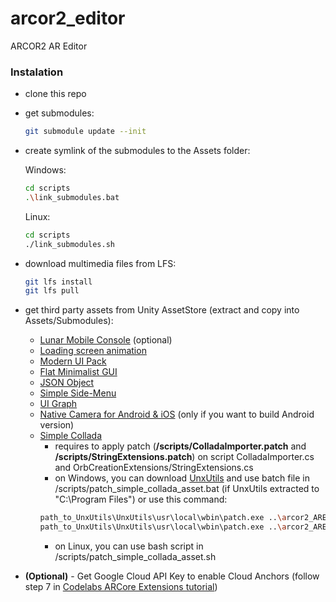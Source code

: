 # arcor2_editor
ARCOR2 AR Editor


### Instalation
 - clone this repo
 - get submodules:
   ```bash
   git submodule update --init
   ```
 - create symlink of the submodules to the Assets folder:
 
   Windows:
   ```bash
   cd scripts
   .\link_submodules.bat
   ```
   
   Linux:
   ```bash
   cd scripts
   ./link_submodules.sh
   ```
 - download multimedia files from LFS:
   ```bash
   git lfs install
   git lfs pull
   ```
 - get third party assets from Unity AssetStore (extract and copy into Assets/Submodules):
   - [Lunar Mobile Console](https://assetstore.unity.com/packages/tools/gui/lunar-mobile-console-free-82881) (optional)
   - [Loading screen animation](https://assetstore.unity.com/packages/tools/loading-screen-animation-98505) 
   - [Modern UI Pack](https://assetstore.unity.com/packages/tools/gui/modern-ui-pack-150824)
   - [Flat Minimalist GUI](https://assetstore.unity.com/packages/2d/gui/flat-minimalist-gui-ui-pack-over-600-png-146895)
   - [JSON Object](https://assetstore.unity.com/packages/tools/input-management/json-object-710)
   - [Simple Side-Menu](https://assetstore.unity.com/packages/tools/gui/simple-side-menu-143623)
   - [UI Graph](https://assetstore.unity.com/packages/tools/gui/ui-graph-51304)
   - [Native Camera for Android & iOS](https://assetstore.unity.com/packages/tools/integration/native-camera-for-android-ios-117802) (only if you want to build Android version)
   - [Simple Collada](https://assetstore.unity.com/packages/tools/input-management/simple-collada-19579)
     - requires to apply patch (<b>/scripts/ColladaImporter.patch</b> and <b>/scripts/StringExtensions.patch</b>) on script ColladaImporter.cs and OrbCreationExtensions/StringExtensions.cs
     - on Windows, you can download [UnxUtils](http://unxutils.sourceforge.net/) and use batch file in /scripts/patch_simple_collada_asset.bat (if UnxUtils extracted to "C:\Program Files\") or use this command:
     ```bash       
     path_to_UnxUtils\UnxUtils\usr\local\wbin\patch.exe ..\arcor2_AREditor\Assets\Submodules\SimpleCollada\ColladaImporter.cs -i ColladaImporter.patch
     path_to_UnxUtils\UnxUtils\usr\local\wbin\patch.exe ..\arcor2_AREditor\Assets\Submodules\SimpleCollada\OrbCreationExtensions\StringExtensions.cs -i StringExtensions.patch
     ```
     - on Linux, you can use bash script in /scripts/patch_simple_collada_asset.sh

 - <b>(Optional)</b> - Get Google Cloud API Key to enable Cloud Anchors (follow step 7 in [Codelabs ARCore Extensions tutorial](https://codelabs.developers.google.com/codelabs/arcore-extensions-cloud-anchors/#6))
